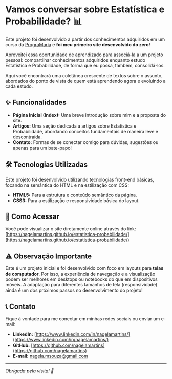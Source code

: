# Vamos conversar sobre Estatística e Probabilidade? 📊

Este projeto foi desenvolvido a partir dos conhecimentos adquiridos em um curso da [PrograMaria](https://www.programaria.org/cursos-programaria/front-end-primeira-pagina-web/) e **foi meu primeiro site desenvolvido do zero!** 

Aproveitei essa oportunidade de aprendizado para associá-la a um projeto pessoal: compartilhar conhecimentos adquiridos enquanto estudo Estatística e Probabilidade, de forma que eu possa, também, consolidá-los.

Aqui você encontrará uma coletânea crescente de textos sobre o assunto, abordados do ponto de vista de quem está aprendendo agora e evoluindo a cada estudo. 

## ✨ Funcionalidades

* **Página Inicial (Index):** Uma breve introdução sobre mim e a proposta do site.
* **Artigos:** Uma seção dedicada a artigos sobre Estatística e Probabilidade, abordando conceitos fundamentais de maneira leve e descontraída.
* **Contato:** Formas de se conectar comigo para dúvidas, sugestões ou apenas para um bate-papo!

## 🛠️ Tecnologias Utilizadas

Este projeto foi desenvolvido utilizando tecnologias front-end básicas, focando na semântica do HTML e na estilização com CSS:

* **HTML5:** Para a estrutura e conteúdo semântico da página.
* **CSS3:** Para a estilização e responsividade básica do layout.

## 🚀 Como Acessar

Você pode visualizar o site diretamente online através do link:
[https://nagelamartins.github.io/estatistica-probabilidade/](https://nagelamartins.github.io/estatistica-probabilidade/)

## ⚠️ Observação Importante

Este é um projeto inicial e foi desenvolvido com foco em layouts para **telas de computador**. Por isso, a experiência de navegação e a visualização podem ser melhores em desktops ou notebooks do que em dispositivos móveis. A adaptação para diferentes tamanhos de tela (responsividade) ainda é um dos próximos passos no desenvolvimento do projeto!

## 📞 Contato

Fique à vontade para me conectar em minhas redes sociais ou enviar um e-mail:

* **LinkedIn:** [https://www.linkedin.com/in/nagelamartins/](https://www.linkedin.com/in/nagelamartins/)
* **GitHub:** [https://github.com/nagelamartins](https://github.com/nagelamartins)
* **E-mail:** nagela.msouza@gmail.com

---
*Obrigada pela visita! 🧡*

